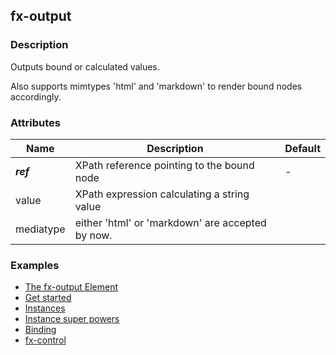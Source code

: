 ## fx-output

### Description

Outputs bound or calculated values.

Also supports mimtypes 'html' and 'markdown' to render bound nodes
accordingly.

### Attributes

| Name | Description | Default |
|------|-------------| -------- |
| ***ref*** | XPath reference pointing to the bound node | - |
| value | XPath expression calculating a string value |
| mediatype | either 'html' or 'markdown' are accepted by now. |


### Examples

* [The fx-output Element](../demo/controls/fx-output.html)
* [Get started](../demo/01-hi.html)
* [Instances](../demo/03-instances.html)
* [Instance super powers](../demo/04-instances.html)
* [Binding](../demo/binding-nested.html)
* [fx-control](../demo/fx-control.html)
